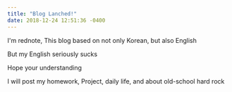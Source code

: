 ```yaml
---
title: "Blog Lanched!"
date: 2018-12-24 12:51:36 -0400
---
```

I'm rednote, This blog based on not only Korean, but also English

But my English seriously sucks

Hope your understanding

I will post my homework, Project, daily life, and about old-school hard rock
